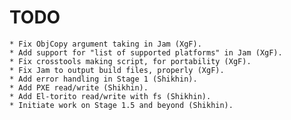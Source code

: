 TODO
=======

    * Fix ObjCopy argument taking in Jam (XgF).
    * Add support for "list of supported platforms" in Jam (XgF).
    * Fix crosstools making script, for portability (XgF).
    * Fix Jam to output build files, properly (XgF).
    * Add error handling in Stage 1 (Shikhin).
    * Add PXE read/write (Shikhin).
    * Add El-torito read/write with fs (Shikhin).
    * Initiate work on Stage 1.5 and beyond (Shikhin).

